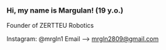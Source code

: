 ### Hi, my name is Margulan! (19 y.o.)

Founder of ZERTTEU Robotics

Instagram: @mrgln1
Email --> mrgln2809@gmail.com
